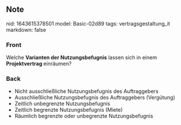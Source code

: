 ## Note
nid: 1643615378501
model: Basic-02d89
tags: vertragsgestaltung_it
markdown: false

### Front
Welche <b>Varianten der Nutzungsbefugnis</b> lassen sich in einem <b>Projektvertrag </b>einräumen?

### Back
<ul><li>Nicht ausschließliche Nutzungsbefugnis des Auftraggebers</li><li>Ausschließliche Nutzungsbefugnis des Auftraggebers (Vergütung)</li><li>Zeitlich unbegrenzte Nutzungsbefugnis</li><li>Zeitlich begrenzte Nutzungsbefugnis (Miete)</li><li>Räumlich begrenzte oder unbegrenzte Nutzungsbefugnis</li></ul>
